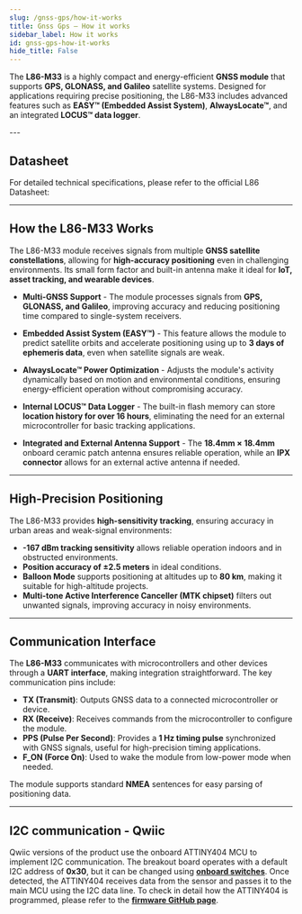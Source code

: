 ```yaml
---
slug: /gnss-gps/how-it-works 
title: Gnss Gps – How it works
sidebar_label: How it works
id: gnss-gps-how-it-works 
hide_title: False
---  
```


The **L86-M33** is a highly compact and energy-efficient **GNSS module** that supports **GPS, GLONASS, and Galileo** satellite systems. Designed for applications requiring precise positioning, the L86-M33 includes advanced features such as **EASY™ (Embedded Assist System)**, **AlwaysLocate™**, and an integrated **LOCUS™ data logger**.

<CenteredImage src="/img/gnss-gps/onboard.png" alt="HX711 Standard Board" caption="GNSS GPS L86-M33" width="500px" />

<CenteredImage src="/img/gnss-gps/onboardeasyC.jpg" alt="HX711 Standard Board" caption="GNSS GPS L86-M33 Qwiic (easyC) Board" width="500px" />
---

## Datasheet

For detailed technical specifications, please refer to the official L86 Datasheet:  

<QuickLink  
  title="L86-M33 Datasheet"  
  description="Complete technical documentation for the GNSS-GPS L86-M33 board"  
  url="https://soldered.com/productdata/2023/01/Soldered_L86-M33_datasheet.pdf"  
/>  

---

## How the L86-M33 Works

The L86-M33 module receives signals from multiple **GNSS satellite constellations**, allowing for **high-accuracy positioning** even in challenging environments. Its small form factor and built-in antenna make it ideal for **IoT, asset tracking, and wearable devices**.

- **Multi-GNSS Support** - The module processes signals from **GPS, GLONASS, and Galileo**, improving accuracy and reducing positioning time compared to single-system receivers.

<CenteredImage src="/img/gnss-gps/constellation.png" alt="attiny404 on the HX711 easyC Board" caption="GNSS constellations" width="800px" />

- **Embedded Assist System (EASY™)** - This feature allows the module to predict satellite orbits and accelerate positioning using up to **3 days of ephemeris data**, even when satellite signals are weak.

- **AlwaysLocate™ Power Optimization** - Adjusts the module's activity dynamically based on motion and environmental conditions, ensuring energy-efficient operation without compromising accuracy.

<CenteredImage src="/img/gnss-gps/alwayslocate.png" alt="alwayslocate" caption="AlwaysLocate™ Mode" width="500px" />

- **Internal LOCUS™ Data Logger** - The built-in flash memory can store **location history for over 16 hours**, eliminating the need for an external microcontroller for basic tracking applications.

- **Integrated and External Antenna Support** - The **18.4mm × 18.4mm** onboard ceramic patch antenna ensures reliable operation, while an **IPX connector** allows for an external active antenna if needed.

---

## High-Precision Positioning

The L86-M33 provides **high-sensitivity tracking**, ensuring accuracy in urban areas and weak-signal environments:

- **-167 dBm tracking sensitivity** allows reliable operation indoors and in obstructed environments.
- **Position accuracy of ±2.5 meters** in ideal conditions.
- **Balloon Mode** supports positioning at altitudes up to **80 km**, making it suitable for high-altitude projects.
- **Multi-tone Active Interference Canceller (MTK chipset)** filters out unwanted signals, improving accuracy in noisy environments.

---

## Communication Interface

The **L86-M33** communicates with microcontrollers and other devices through a **UART interface**, making integration straightforward. The key communication pins include:

- **TX (Transmit)**: Outputs GNSS data to a connected microcontroller or device.
- **RX (Receive)**: Receives commands from the microcontroller to configure the module.
- **PPS (Pulse Per Second)**: Provides a **1 Hz timing pulse** synchronized with GNSS signals, useful for high-precision timing applications.
- **F_ON (Force On)**: Used to wake the module from low-power mode when needed.

The module supports standard **NMEA** sentences for easy parsing of positioning data.

---

## I2C communication - Qwiic

Qwiic versions of the product use the onboard ATTINY404 MCU to implement I2C communication. The breakout board operates with a default I2C address of **0x30**, but it can be changed using [**onboard switches**](/gnss-gps/hardware#address-selection-qwiic-version). Once detected, the ATTINY404 receives data from the sensor and passes it to the main MCU using the I2C data line. To check in detail how the ATTINY404 is programmed, please refer to the [**firmware GitHub page**](https://github.com/SolderedElectronics/Soldered-HX711-ADC-For-Weight-Scales-Arduino-Library/tree/dev/extras/attiny_firmware).

<CenteredImage src="/img/gnss-gps/tiny404onboard.png" alt="attiny404 on the HX711 easyC Board" caption="attiny404 on the L86-M33 easyC Board" width="500px" />